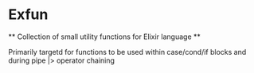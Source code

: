 Exfun
=====

** Collection of small utility functions for Elixir language **

Primarily targetd for functions to be used within case/cond/if blocks and during pipe |> operator chaining